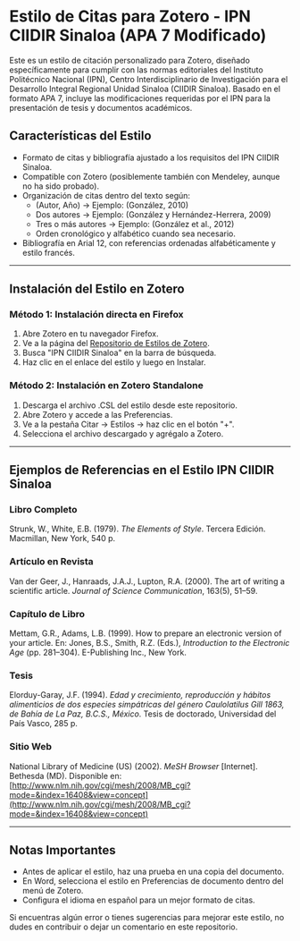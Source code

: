 # Estilo de Citas para Zotero - IPN CIIDIR Sinaloa (APA 7 Modificado)

Este es un estilo de citación personalizado para Zotero, diseñado específicamente para cumplir con las normas editoriales del Instituto Politécnico Nacional (IPN), Centro Interdisciplinario de Investigación para el Desarrollo Integral Regional Unidad Sinaloa (CIIDIR Sinaloa). Basado en el formato APA 7, incluye las modificaciones requeridas por el IPN para la presentación de tesis y documentos académicos.

## Características del Estilo

- Formato de citas y bibliografía ajustado a los requisitos del IPN CIIDIR Sinaloa.
- Compatible con Zotero (posiblemente también con Mendeley, aunque no ha sido probado).
- Organización de citas dentro del texto según:
  - (Autor, Año) → Ejemplo: (González, 2010)
  - Dos autores → Ejemplo: (González y Hernández-Herrera, 2009)
  - Tres o más autores → Ejemplo: (González et al., 2012)
  - Orden cronológico y alfabético cuando sea necesario.
- Bibliografía en Arial 12, con referencias ordenadas alfabéticamente y estilo francés.

---

## Instalación del Estilo en Zotero

### Método 1: Instalación directa en Firefox

1. Abre Zotero en tu navegador Firefox.
2. Ve a la página del [Repositorio de Estilos de Zotero](https://www.zotero.org/styles).
3. Busca "IPN CIIDIR Sinaloa" en la barra de búsqueda.
4. Haz clic en el enlace del estilo y luego en Instalar.

### Método 2: Instalación en Zotero Standalone

1. Descarga el archivo .CSL del estilo desde este repositorio.
2. Abre Zotero y accede a las Preferencias.
3. Ve a la pestaña Citar → Estilos → haz clic en el botón "+".
4. Selecciona el archivo descargado y agrégalo a Zotero.

---

## Ejemplos de Referencias en el Estilo IPN CIIDIR Sinaloa

### Libro Completo

Strunk, W., White, E.B. (1979). *The Elements of Style*. Tercera Edición. Macmillan, New York, 540 p.

### Artículo en Revista

Van der Geer, J., Hanraads, J.A.J., Lupton, R.A. (2000). The art of writing a scientific article. *Journal of Science Communication*, 163(5), 51–59.

### Capítulo de Libro

Mettam, G.R., Adams, L.B. (1999). How to prepare an electronic version of your article. En: Jones, B.S., Smith, R.Z. (Eds.), *Introduction to the Electronic Age* (pp. 281–304). E-Publishing Inc., New York.

### Tesis

Elorduy-Garay, J.F. (1994). *Edad y crecimiento, reproducción y hábitos alimenticios de dos especies simpátricas del género Caulolatilus Gill 1863, de Bahía de La Paz, B.C.S., México*. Tesis de doctorado, Universidad del País Vasco, 285 p.

### Sitio Web

National Library of Medicine (US) (2002). *MeSH Browser* [Internet]. Bethesda (MD). Disponible en: [http://www.nlm.nih.gov/cgi/mesh/2008/MB_cgi?mode=&index=16408&view=concept](http://www.nlm.nih.gov/cgi/mesh/2008/MB_cgi?mode=&index=16408&view=concept)

---

## Notas Importantes

- Antes de aplicar el estilo, haz una prueba en una copia del documento.
- En Word, selecciona el estilo en Preferencias de documento dentro del menú de Zotero.
- Configura el idioma en español para un mejor formato de citas.

Si encuentras algún error o tienes sugerencias para mejorar este estilo, no dudes en contribuir o dejar un comentario en este repositorio.
